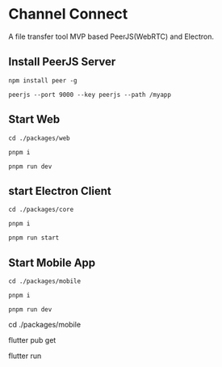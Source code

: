 # Channel Connect

A file transfer tool MVP based PeerJS(WebRTC) and Electron.

## Install PeerJS Server

```shell
npm install peer -g

peerjs --port 9000 --key peerjs --path /myapp
```

## Start Web

```shell
cd ./packages/web

pnpm i

pnpm run dev
```

## start Electron Client

```shell
cd ./packages/core

pnpm i

pnpm run start
```

## Start Mobile App

```shell
cd ./packages/mobile

pnpm i

pnpm run dev
```
cd ./packages/mobile

flutter pub get

flutter run
```